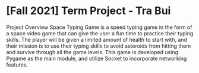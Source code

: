 # [Fall 2021] Term Project - Tra Bui

Project Overview
	Space Typing Game is a speed typing game in the form of a space video game that can give the user a fun time to practice their typing skills. The player will be given a limited amount of health to start with, and their mission is to use their typing skills to avoid asteroids from hitting them and survive through all the game levels. This game is developed using Pygame as the main module, and utilize Socket to incorporate networking features.  
